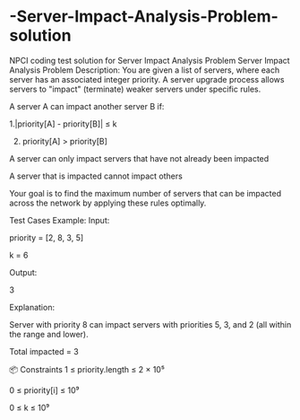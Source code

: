 # -Server-Impact-Analysis-Problem-solution
NPCI coding test solution for  Server Impact Analysis Problem
Server Impact Analysis
Problem Description:
You are given a list of servers, where each server has an associated integer priority. A server upgrade process allows servers to "impact" (terminate) weaker servers under specific rules.

A server A can impact another server B if:

1.|priority[A] - priority[B]| ≤ k

2. priority[A] > priority[B]

A server can only impact servers that have not already been impacted

A server that is impacted cannot impact others

Your goal is to find the maximum number of servers that can be impacted across the network by applying these rules optimally.


Test Cases Example:
Input:

priority = [2, 8, 3, 5]

k = 6

Output:

3

Explanation:

Server with priority 8 can impact servers with priorities 5, 3, and 2 (all within the range and lower).

Total impacted = 3

📦 Constraints
1 ≤ priority.length ≤ 2 × 10⁵

0 ≤ priority[i] ≤ 10⁹

0 ≤ k ≤ 10⁹

